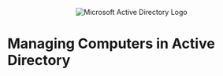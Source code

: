 <p align="center">
<img src="https://i.imgur.com/pU5A58S.png" alt="Microsoft Active Directory Logo"/>

# Managing Computers in Active Directory
